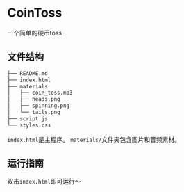 # CoinToss
 一个简单的硬币toss

## 文件结构

```bash
├── README.md
├── index.html
├── materials
│   ├── coin_toss.mp3
│   ├── heads.png
│   ├── spinning.png
│   └── tails.png
├── script.js
└── styles.css
```

`index.html`是主程序。
`materials/`文件夹包含图片和音频素材。

## 运行指南

双击`index.html`即可运行～